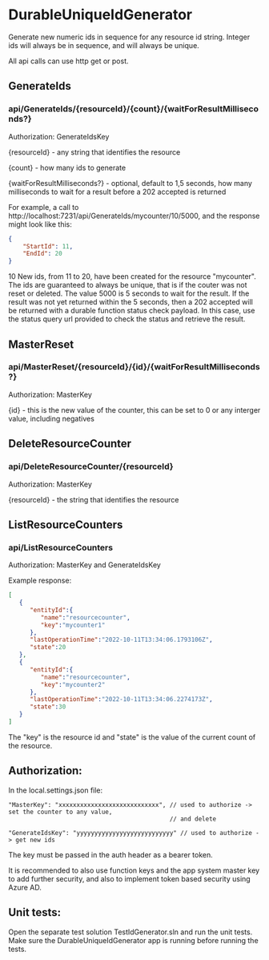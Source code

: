 # DurableUniqueIdGenerator
Generate new numeric ids in sequence for any resource id string. Integer ids will always be in sequence, and will always be unique.

All api calls can use http get or post.

## GenerateIds

### api/GenerateIds/{resourceId}/{count}/{waitForResultMilliseconds?}

Authorization: GenerateIdsKey

{resourceId} - any string that identifies the resource

{count} - how many ids to generate

{waitForResultMilliseconds?} - optional, default to 1,5 seconds, how many milliseconds to wait for a result before a 202 accepted is returned

For example, a call to http://localhost:7231/api/GenerateIds/mycounter/10/5000, and the response might look like this:
```json
{
    "StartId": 11,
    "EndId": 20
}
```
10 New ids, from 11 to 20, have been created for the resource "mycounter". The ids are guaranteed to always be unique, that is if the couter was not reset or deleted. The value 5000 is 5 seconds to wait for the result. If the result was not yet returned within the 5 seconds, then a 202 accepted will be returned with a durable function status check payload. In this case, use the status query url provided to check the status and retrieve the result.

## MasterReset

### api/MasterReset/{resourceId}/{id}/{waitForResultMilliseconds?}

Authorization: MasterKey

{id} - this is the new value of the counter, this can be set to 0 or any interger value, including negatives

## DeleteResourceCounter

### api/DeleteResourceCounter/{resourceId}

Authorization: MasterKey

{resourceId} - the string that identifies the resource

## ListResourceCounters

### api/ListResourceCounters

Authorization: MasterKey and GenerateIdsKey

Example response:
```json
[
   {
      "entityId":{
         "name":"resourcecounter",
         "key":"mycounter1"
      },
      "lastOperationTime":"2022-10-11T13:34:06.1793106Z",
      "state":20
   },
   {
      "entityId":{
         "name":"resourcecounter",
         "key":"mycounter2"
      },
      "lastOperationTime":"2022-10-11T13:34:06.2274173Z",
      "state":30
   }
]
```
The "key" is the resource id and "state" is the value of the current count of the resource.

## Authorization:

In the local.settings.json file:

    "MasterKey": "xxxxxxxxxxxxxxxxxxxxxxxxxxxx", // used to authorize -> set the counter to any value,
                                                 // and delete
    
    "GenerateIdsKey": "yyyyyyyyyyyyyyyyyyyyyyyyyyy" // used to authorize -> get new ids
    
The key must be passed in the auth header as a bearer token.

It is recommended to also use function keys and the app system master key to add further security, and also to implement token based security using Azure AD.

## Unit tests:

Open the separate test solution TestIdGenerator.sln and run the unit tests. Make sure the DurableUniqueIdGenerator app is running before running the tests.
